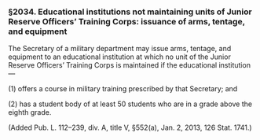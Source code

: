 ### §2034. Educational institutions not maintaining units of Junior Reserve Officers’ Training Corps: issuance of arms, tentage, and equipment ###

The Secretary of a military department may issue arms, tentage, and equipment to an educational institution at which no unit of the Junior Reserve Officers’ Training Corps is maintained if the educational institution—

(1) offers a course in military training prescribed by that Secretary; and

(2) has a student body of at least 50 students who are in a grade above the eighth grade.

(Added Pub. L. 112–239, div. A, title V, §552(a), Jan. 2, 2013, 126 Stat. 1741.)